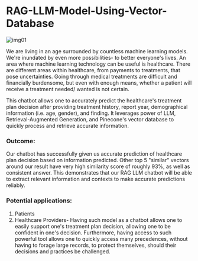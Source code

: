 # RAG-LLM-Model-Using-Vector-Database
![img01](https://github.com/user-attachments/assets/5d83a1fc-787f-4d18-bbd8-24077cd90dc0)

We are living in an age surrounded by countless machine learning models. We're inundated by even more possibilities- to better everyone's lives. An area where machine learning technology can be useful is healthcare. There are different areas within healthcare, from payments to treatments, that pose uncertainties. Going through medical treatments are difficult and financially burdensome, but even with enough means, whether a patient will receive a treatment needed/ wanted is not certain.

This chatbot allows one to accurately predict the healthcare's treatment plan decision after providing treatment history, report year, demographical information (i.e. age, gender), and finding. It leverages power of LLM, Retrieval-Augmented Generation, and Pinecone's vector database to quickly process and retrieve accurate information.

### Outcome:
Our chatbot has successfully given us accurate prediction of healthcare plan decision based on information predicted. Other top 5 "similar" vectors around our result have very high similarity score of roughly 93%, as well as consistent answer. This demonstrates that our RAG LLM chatbot will be able to extract relevant information and contexts to make accurate predictions reliably.


### Potential applications:
1. Patients
2. Healthcare Providers- Having such model as a chatbot allows one to easily support one's treatment plan decision, allowing one to be confident in one's decision. Furthermore, having access to such powerful tool allows one to quickly access many precedences, without having to forage large records, to protect themselves, should their decisions and practices be challenged.
